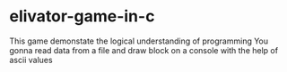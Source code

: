 # elivator-game-in-c
This game demonstate the logical understanding of programming 
You gonna read data from a file and draw block on a console with the help of ascii values
